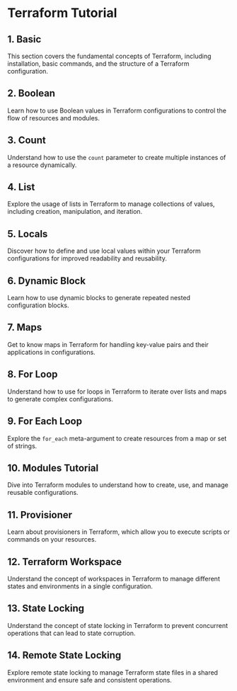 # Terraform Tutorial

## 1. Basic

This section covers the fundamental concepts of Terraform, including installation, basic commands, and the structure of a Terraform configuration.

## 2. Boolean

Learn how to use Boolean values in Terraform configurations to control the flow of resources and modules.

## 3. Count

Understand how to use the `count` parameter to create multiple instances of a resource dynamically.

## 4. List

Explore the usage of lists in Terraform to manage collections of values, including creation, manipulation, and iteration.

## 5. Locals

Discover how to define and use local values within your Terraform configurations for improved readability and reusability.

## 6. Dynamic Block

Learn how to use dynamic blocks to generate repeated nested configuration blocks.

## 7. Maps

Get to know maps in Terraform for handling key-value pairs and their applications in configurations.

## 8. For Loop

Understand how to use for loops in Terraform to iterate over lists and maps to generate complex configurations.

## 9. For Each Loop

Explore the `for_each` meta-argument to create resources from a map or set of strings.

## 10. Modules Tutorial

Dive into Terraform modules to understand how to create, use, and manage reusable configurations.

## 11. Provisioner

Learn about provisioners in Terraform, which allow you to execute scripts or commands on your resources.

## 12. Terraform Workspace

Understand the concept of workspaces in Terraform to manage different states and environments in a single configuration.

## 13. State Locking

Understand the concept of state locking in Terraform to prevent concurrent operations that can lead to state corruption.

## 14. Remote State Locking

Explore remote state locking to manage Terraform state files in a shared environment and ensure safe and consistent operations.
